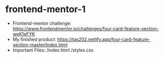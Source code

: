 # frontend-mentor-1
* Frontend-mentor challenge: https://www.frontendmentor.io/challenges/four-card-feature-section-weK1eFYK
* My finished product: https://tas202.netlify.app/four-card-feature-section-master/index.html
* Important Files: /index.html /styles.css

